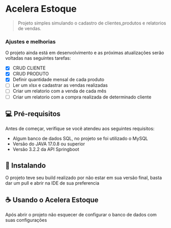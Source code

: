 # Acelera Estoque


> Projeto simples simulando o cadastro de clientes,produtos e relatorios de vendas.

### Ajustes e melhorias

O projeto ainda está em desenvolvimento e as próximas atualizações serão voltadas nas seguintes tarefas:

- [x] CRUD CLIENTE
- [x] CRUD PRODUTO
- [x] Definir quantidade mensal de cada produto
- [ ] Ler um xlsx e cadastrar as vendas realizadas
- [ ] Criar um relatorio com a venda de cada mês
- [ ] Criar um relatorio com a compra realizada de determinado cliente

## 💻 Pré-requisitos

Antes de começar, verifique se você atendeu aos seguintes requisitos:

- Algum banco de dados SQL, no projeto se foi utilizado o MySQL
- Versão do JAVA 17.0.8 ou superior
- Versão 3.2.2 da API Springboot

## 🚀 Instalando 

O projeto teve seu build realizado por não estar em sua versão final, basta dar um pull e abrir na IDE de sua preferencia


## ☕ Usando o Acelera Estoque

Após abrir o projeto não esquecer de configurar o banco de dados com suas configurações




